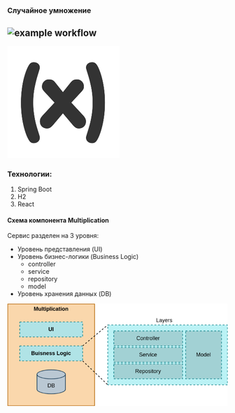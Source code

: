 ### Случайное умножение
![example workflow](https://github.com/AlexBugrimov/multiplication-random/actions/workflows/maven.yml/badge.svg)
---
![Умножение](images/logo.png)

### Технологии:
1. Spring Boot
2. H2
3. React

#### Схема компонента Multiplication
Сервис разделен на 3 уровня:
* Уровень представления (UI)
* Уровень бизнес-логики (Business Logic)
  * controller
  * service
  * repository
  * model
* Уровень хранения данных (DB)

![Multiplication](images/multiplication_shema.png)
